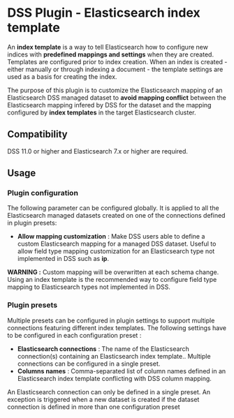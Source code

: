 # DSS Plugin - Elasticsearch index template

An **index template** is a way to tell Elasticsearch how to configure new indices with **predefined mappings and settings** when they are created.  Templates are configured prior to index creation. When an index is created - either manually or through indexing a document - the template settings are used as a basis for creating the index.

The purpose of this plugin is to customize the Elasticsearch mapping of an Elasticsearch DSS managed dataset to **avoid mapping conflict** between the Elasticsearch mapping infered by DSS for the dataset and the mapping configured by **index templates** in the target Elasticsearch cluster.


## Compatibility

DSS 11.0 or higher and Elasticsearch 7.x or higher are required.

## Usage
### Plugin configuration
The following parameter can be configured globally. It is applied to all the Elasticsearch managed datasets created on one of the connections defined in plugin presets:
* **Allow mapping customization** : Make DSS users able to define a custom Elasticsearch mapping for a managed DSS dataset. Useful to allow field type mapping customization for an Elasticsearch type not implemented in DSS such as **ip**.

**WARNING :** Custom mapping will be overwritten at each schema change. Using an index template is the recommended way to configure field type mapping to Elasticsearch types not implemented in DSS.


### Plugin presets
Multiple presets can be configured in plugin settings to support multiple connections featuring different index templates. The following settings have to be configured in each configuration preset :
* **Elasticsearch connections** : The name of the Elasticsearch connection(s) containing an Elasticsearch index template.. Multiple connections can be configured in a single preset.
* **Columns names** : Comma-separated list of column names defined in an Elasticsearch index template conflicting with DSS column mapping. 

An Elasticsearch connection can only be defined in a single preset. An exception is triggered when a new dataset is created if the dataset connection is defined in more than one configuration preset

